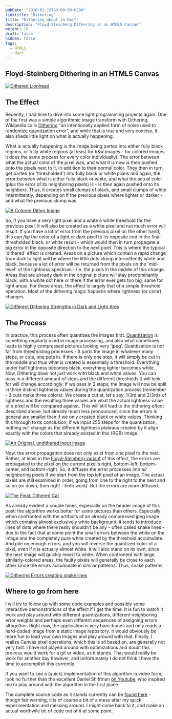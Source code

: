 ```yaml
---
pubDate: "2018-02-19T09:00:00+0200"
linktitle: "Dithering"
title: "Dithering about in Dart"
description: "Floyd-Steinberg Dithering in an HTML5 Canvas"
weight: 10
draft: false
hidden: false
tags:
  - HTML5
  - dart
---
```


## Floyd-Steinberg Dithering in an HTML5 Canvas

[![Dithered Lionhead](./lionhead.png)](2018-02-19/lionhead.png)

## The Effect

Recently, I had time to dive into some light programming projects again. One of
the first was a simple algorithmic image transform with Dithering. Wikipedia
calls [Dithering](https://en.wikipedia.org/wiki/Dither) “an intentionally
applied form of noise used to randomize quantization error”, and while that is
true and very concise, it also sheds little light on what is actually happening.

What is actually happening is the image being parted into either fully black
regions, or fully white regions (at least for b&w images - for colored images it
does the same process for every color individually). The error between what the
actual color of the pixel was, and what it is now is then pushed onto the pixels
next to it, in addition to their normal color. They then in turn get parted (or
'thresholded') into fully black or white pixels and again, the error between
what is either fully black or white, and what the actual color (plus the error
of its neighboring pixels) is - is then again pushed onto its neighbors. Thus,
it creates small clumps of black, and small clumps of white intermittently,
depending on if the previous pixels where lighter or darker - and what the
previous clump was.

[![A Colored Dither Image](./spices.png)](2018-02-19/spicesbig.png)

So, if you have a very light pixel and a white a white threshold for the
previous pixel, it will also be created as a white pixel and not much error will
result. If you have a lot of error from the previous pixel on the other hand,
this can _flip_ the color of a light or dark pixel to its opposite end in the
final thresholded black, or white result - which would then in turn propagate a
big error in the opposite direction to the next pixel. This is where the typical
'dithered' effect is created. Areas on a picture which contain a rapid change
from dark to light will be where the little dots clump intermittently white and
black, because a lot of error will be returned from the pixels on the
'mid-level' of the lightness spectrum - i.e. the pixels in the middle of this
change. Areas that are already dark in the original picture will stay
predominantly black, with a white dot here or there if the error ever gets too
big, same for light areas. For these areas, the effect is largely that of a
simple threshold operation. Most of the dithering magic happens where lightness
(or color) changes.

[![Different Dithering Strengths in Dark and Light Ares](./cats_sidebyside.png)](2018-02-19/cats_sidebyside.png)

## The Process

In practice, this process often quantizes the images first.
[Quantization](<https://en.wikipedia.org/wiki/Quantization_(image_processing)>)
is something regularly used in image processing, and also what sometimes leads
to highly compressed pictures looking very 'jpeg'. Quantization is not far from
thresholding processes - It parts the image in whatever many steps, or cuts, one
puts in. If there is only one step, it will simply be cut in the middle and thus
what is created is essentially a threshold. Everything under half lightness
becomes black, everything lighter becomes white. Now, Dithering does not just
work with black and white values. You can pass in a different amount of steps
and the different thresholds it will look for will change accordingly. If we
pass in 2 steps, the image will now be split in three distinct lightness values
during the quantization process (remember - 2 cuts make three colors): We create
a cut at, let's say, 1/3rd and 2/3rds of lightness and the resulting three
values are what the actual lightness value of a pixel will be compared against.
This will still lead to the dithering effect described above, but already much
less pronounced, since the errors in general are smaller than if we only created
black or white values. Thinking this through to its conclusion, if we input 255
steps for the quantization, nothing will change as the different lightness
plateaus created by it align exactly with the colors that already existed in
this (RGB) image.

[![An Original, undithered input image](./orig.png)](2018-02-19/orig.png)

Now, the error propagation does not only exist from one pixel to the next.
Rather, at least in the
[Floyd-Steinberg variant](https://en.wikipedia.org/wiki/Floyd%E2%80%93Steinberg_dithering)
of this effect, the errors are propagated to the pixel on the current pixel's
right, bottom-left, bottom-center, and bottom-right. So, it diffuses the error
processes into _all_ neighboring pixels if we start from the top left pixel of
an image. The actual pixels are still examined in order, going from one to the
right to the next and so on (or down, then right - both work). But the errors
are more diffused.

[![The Final, Dithered Cat](./dithcat.png)](2018-02-19/dithcat.png)

As already evident a couple times, especially on the header image of this post;
the algorithm works better for some pictures than others. Especially when
confronted with the artifacts of an already compressed jpeg image which contains
almost exclusively white background, it tends to introduce lines of dots where
there really shouldn't be any - often called snake lines - due to the fact that
at some point the small errors between the white on the image and the completely
pure white created by the threshold accumulate. And pile on enough errors, and
you will reverse the quantized color of a pixel, even if it is actually almost
white. It will also stand on its own, since the next image will quickly revert
to white. When confronted with large, similarly-colored areas, the faulty pixels
will generally be close to each other since the errors accumulate in similar
patterns. Thus, snake patterns.

[![Dithering Errors creating snake lines](./lion_dth_errors.png)](2018-02-19/lion_dth_errors.png)

## Where to go from here

I will try to follow up with some code examples and possibly some interactive
demonstrations of the effect if I get the time. It is fun to watch it work and
play around with different quantizations, different neighboring error weights
and perhaps even different sequences of assigning errors altogether. Right now,
the application is very bare-bones and only reads a hard-coded image from a
static image repository. It would obviously be more fun to load your own images
and play around with that. Finally, I realize Canvas pixel operations, which
this is all based on, are generally not very fast. I have not played around with
optimizations and doubt this process would work for a gif or video, as it
stands. That would really be work for another day however, and unfortunately I
do not think I have the time to accomplish this currently.

If you want to see a (quick) implementation of this algorithm in video form,
look no further than the excellent Daniel Shiffman
[on Youtube](https://youtu.be/0L2n8Tg2FwI), who inspired me to play around with
the algorithm in the first place.

The complete source code as it stands currently can be
[found here](https://gitlab.com/marty.oehme/floyd-steinberg-dithering) - though
fair warning, it is of course a bit of a mess after my quick experimentation and
messing around. I might come back to it, and make an actual worthwile bit of
code out of it at some point.
